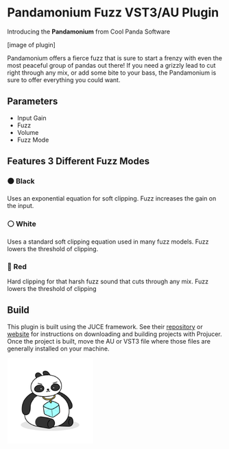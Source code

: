 # Pandamonium Fuzz VST3/AU Plugin
Introducing the **Pandamonium** from Cool Panda Software

[image of plugin]

Pandamonium offers a fierce fuzz that is sure to start a frenzy with even the most peaceful group of pandas out there! If you need a grizzly lead to cut right through any mix, or add some bite to your bass, the Pandamonium is sure to offer everything you could want.

## Parameters
* Input Gain
* Fuzz
* Volume
* Fuzz Mode

## Features 3 Different Fuzz Modes
### ⚫ Black
Uses an exponential equation for soft clipping. Fuzz increases the gain on the input.

### ⚪ White
Uses a standard soft clipping equation used in many fuzz models. Fuzz lowers the threshold of clipping.

### 🔴 Red
Hard clipping for that harsh fuzz sound that cuts through any mix. Fuzz lowers the threshold of clipping

## Build
This plugin is built using the JUCE framework. See their [repository](https://github.com/juce-framework/JUCE) or [website](https://juce.com/) for instructions on downloading and building projects with Projucer. Once the project is built, move the AU or VST3 file where those files are generally installed on your machine.

<a href="https://www.coolxpanda.com/">
    <img alt="Cool Panda Logo" src="/Assets/coolxpandapng.png" height="200">
</a>
